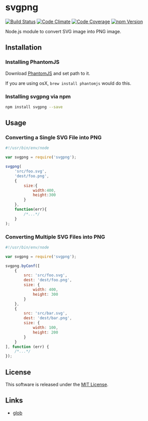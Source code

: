 svgpng
==========

<!-- Badge Start -->
<a name="badges"></a>

[![Build Status][bd_travis_shield_url]][bd_travis_url]
[![Code Climate][bd_codeclimate_shield_url]][bd_codeclimate_url]
[![Code Coverage][bd_codeclimate_coverage_shield_url]][bd_codeclimate_url]
[![npm Version][bd_npm_shield_url]][bd_npm_url]

[bd_repo_url]: https://github.com/okunishinishi/node-svgpng
[bd_travis_url]: http://travis-ci.org/okunishinishi/node-svgpng
[bd_travis_shield_url]: http://img.shields.io/travis/okunishinishi/node-svgpng.svg?style=flat
[bd_license_url]: https://github.com/okunishinishi/node-svgpng/blob/master/LICENSE
[bd_codeclimate_url]: http://codeclimate.com/github/okunishinishi/node-svgpng
[bd_codeclimate_shield_url]: http://img.shields.io/codeclimate/github/okunishinishi/node-svgpng.svg?style=flat
[bd_codeclimate_coverage_shield_url]: http://img.shields.io/codeclimate/coverage/github/okunishinishi/node-svgpng.svg?style=flat
[bd_gemnasium_url]: https://gemnasium.com/okunishinishi/node-svgpng
[bd_gemnasium_shield_url]: https://gemnasium.com/okunishinishi/node-svgpng.svg
[bd_npm_url]: http://www.npmjs.org/package/svgpng
[bd_npm_shield_url]: http://img.shields.io/npm/v/svgpng.svg?style=flat

<!-- Badge End -->


<!-- Description Start -->
<a name="description"></a>

Node.js module to convert SVG image into PNG image.

<!-- Description End -->



<!-- Sections Start -->
<a name="sections"></a>

Installation
-----

### Installing PhantomJS

Download [PhantomJS](http://phantomjs.org/) and set path to it.

If you are using osX, `brew install phantomjs` would do this.


### Installing svgpng via npm

```bash
npm install svgpng --save
```
Usage
----


### Converting a Single SVG File into PNG

```javascript
#!/usr/bin/env/node

var svgpng = require('svgpng');

svgpng(
    'src/foo.svg',
    'dest/foo.png',
    {
        size:{
            width:400,
            height:300
        }
    },
    function(err){
        /*...*/
    }
);

```

### Converting Multiple SVG Files into PNG

```javascript
#!/usr/bin/env/node

var svgpng = require('svgpng');

svgpng.byConf([
    {
        src: 'src/foo.svg',
        dest: 'dest/foo.png',
        size: {
            width: 400,
            height: 300
        }
    },
    {
        src: 'src/bar.svg',
        dest: 'dest/bar.png',
        size: {
            width: 100,
            height: 200
        }
    }
], function (err) {
    /*...*/
});

```



<!-- Sections Start -->


<!-- LICENSE Start -->
<a name="license"></a>

License
-------
This software is released under the [MIT License](https://github.com/okunishinishi/node-svgpng/blob/master/LICENSE).

<!-- LICENSE End -->


<!-- Links Start -->
<a name="links"></a>

Links
------

+ [glob](https://www.npmjs.com/package/glob)

<!-- Links End -->
